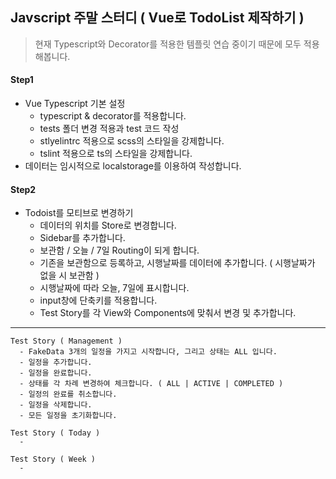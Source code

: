 ## Javscript 주말 스터디 ( Vue로 TodoList 제작하기 )

> 현재 Typescript와 Decorator를 적용한 템플릿 연습 중이기 때문에 모두 적용해봅니다.

#### Step1
- Vue Typescript 기본 설정
  - typescript & decorator를 적용합니다.
  - tests 폴더 변경 적용과 test 코드 작성
  - stlyelintrc 적용으로 scss의 스타일을 강제합니다.
  - tslint 적용으로 ts의 스타일을 강제합니다.
- 데이터는 임시적으로 localstorage를 이용하여 작성합니다.


#### Step2

- Todoist를 모티브로 변경하기
  - 데이터의 위치를 Store로 변경합니다.
  - Sidebar를 추가합니다.
  - 보관함 / 오늘 / 7일 Routing이 되게 합니다.
  - 기존을 보관함으로 등록하고,  시행날짜를 데이터에 추가합니다. ( 시행날짜가 없을 시 보관함 )
  - 시행날짜에 따라 오늘, 7일에 표시합니다.
  - input창에 단축키를 적용합니다.
  - Test Story를 각 View와 Components에 맞춰서 변경 및 추가합니다.

---

```
Test Story ( Management )
  - FakeData 3개의 일정을 가지고 시작합니다, 그리고 상태는 ALL 입니다.
  - 일정을 추가합니다.
  - 일정을 완료합니다.
  - 상태를 각 차례 변경하여 체크합니다. ( ALL | ACTIVE | COMPLETED )
  - 일정의 완료를 취소합니다.
  - 일정을 삭제합니다.
  - 모든 일정을 초기화합니다.

Test Story ( Today )
  -

Test Story ( Week )
  -

```
